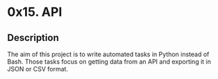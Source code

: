 # 0x15. API

## Description
The aim of this project is to write automated tasks in Python instead of Bash.
Those tasks focus on getting data from an API and exporting it in JSON or CSV format.

